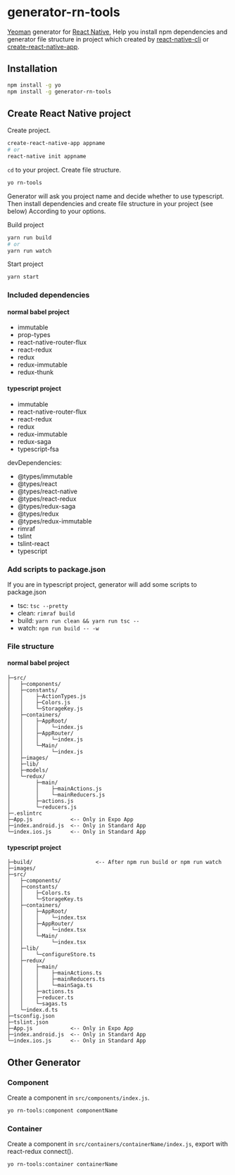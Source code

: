 # generator-rn-tools
[Yeoman](http://yeoman.io) generator for [React Native](https://facebook.github.io/react-native/), Help you install npm dependencies and generator file structure in project which created by [react-native-cli](https://facebook.github.io/react-native/docs/getting-started.html#installing-dependencies) or [create-react-native-app](https://facebook.github.io/react-native/docs/getting-started.html).

## Installation

```bash
npm install -g yo
npm install -g generator-rn-tools
```

## Create React Native project

Create project.

```bash
create-react-native-app appname
# or
react-native init appname
```

`cd` to your project.
Create file structure.
```bash
yo rn-tools
```

Generator will ask you project name and decide whether to use typescript.
Then install dependencies and create file structure in your project (see below) According to your options.

Build project

```bash
yarn run build
# or
yarn run watch
```

Start project

```bash
yarn start
```

### Included dependencies

#### normal babel project
* immutable
* prop-types
* react-native-router-flux
* react-redux
* redux
* redux-immutable
* redux-thunk

#### typescript project
* immutable
* react-native-router-flux
* react-redux
* redux
* redux-immutable
* redux-saga
* typescript-fsa

devDependencies:
* @types/immutable
* @types/react
* @types/react-native
* @types/react-redux
* @types/redux-saga
* @types/redux
* @types/redux-immutable
* rimraf
* tslint
* tslint-react
* typescript

### Add scripts to package.json

If you are in typescript project, generator will add some scripts to package.json
* tsc: `tsc --pretty`
* clean: `rimraf build`
* build: `yarn run clean && yarn run tsc --`
* watch: `npm run build -- -w`

### File structure

#### normal babel project
```text
├─src/
│   ├─components/
│   ├─constants/
│   │    ├─ActionTypes.js
│   │    ├─Colors.js
│   │    └─StorageKey.js
│   ├─containers/
│   │    ├─AppRoot/
│   │    │    └─index.js
│   │    ├─AppRouter/
│   │    │    └─index.js
│   │    └─Main/
│   │         └─index.js
│   ├─images/
│   ├─lib/
│   ├─models/
│   └─redux/
│        ├─main/
│        │    ├─mainActions.js
│        │    └─mainReducers.js
│        ├─actions.js
│        └─reducers.js
├─.eslintrc
├─App.js            <-- Only in Expo App
├─index.android.js  <-- Only in Standard App
└─index.ios.js      <-- Only in Standard App
```

#### typescript project
```text
├─build/					<-- After npm run build or npm run watch
├─images/
├─src/
│   ├─components/
│   ├─constants/
│   │    ├─Colors.ts
│   │    └─StorageKey.ts
│   ├─containers/
│   │    ├─AppRoot/
│   │    │    └─index.tsx
│   │    ├─AppRouter/
│   │    │    └─index.tsx
│   │    └─Main/
│   │         └─index.tsx
│   ├─lib/
│   │    └─configureStore.ts
│   ├─redux/
│   │    ├─main/
│   │    │    ├─mainActions.ts
│   │    │    ├─mainReducers.ts
│   │    │    └─mainSaga.ts
│   │    ├─actions.ts
│   │    ├─reducer.ts
│   │    └─sagas.ts
│   └─index.d.ts
├─tsconfig.json
├─tslint.json
├─App.js            <-- Only in Expo App
├─index.android.js  <-- Only in Standard App
└─index.ios.js      <-- Only in Standard App
```

## Other Generator
### Component

Create a component in `src/components/index.js`.

```bash
yo rn-tools:component componentName
```

### Container

Create a component in `src/containers/containerName/index.js`, export with react-redux connect().

```bash
yo rn-tools:container containerName
```
